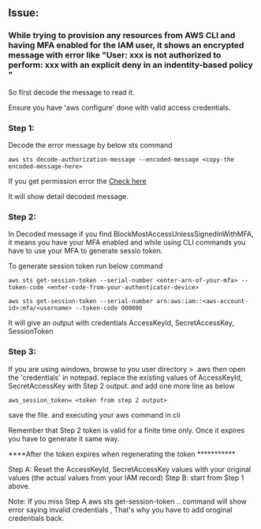 ## Issue: 
### While trying to provision any resources from AWS CLI and having **MFA enabled** for the IAM user, it shows an encrypted message with error like "User: xxx is not authorized to perform: xxx with an explicit deny in an indentity-based policy "

So first decode the message to read it. 

Ensure you have 'aws configure' done with valid access credentials.

### Step 1:
Decode the error message by below sts command

```
aws sts decode-authorization-message --encoded-message <copy-the encoded-message-here>
```
If you get permission error the [Check here](https://github.com/e2eSolutionArchitect/KEDB/blob/main/aws/decode-authorization-message.md)

It will show detail decoded message. 


### Step 2: 
In Decoded message if you find BlockMostAccessUnlessSignedInWithMFA, it means you have your MFA enabled and while using CLI commands you have to use your MFA to generate sessio token.

To generate session token run below command 

```
aws sts get-session-token --serial-number <enter-arn-of-your-mfa> --token-code <enter-code-from-your-authenticator-device>

aws sts get-session-token --serial-number arn:aws:iam::<aws-account-id>:mfa/<username> --token-code 000000
```

It will give an output with credentials AccessKeyId, SecretAccessKey, SessionToken

### Step 3:  
If you are using windows, browse to you user directory > .aws then open the 'credentials' in notepad. 
replace the existing values of AccessKeyId, SecretAccessKey with Step 2 output. and add one more line as below 

```
aws_session_token= <token from step 2 output>
```

save the file. and executing your aws command in cli 

Remember that Step 2 token is valid for a finite time only. Once it expires you have to generate it same way. 


****After the token expires when regenerating the token ***********

Step A: Reset the AccessKeyId, SecretAccessKey values with your original values (the actual values from your IAM record)
Step B: start  from Step 1 above. 

Note: If you miss Step A aws sts get-session-token  .. command will show error saying invalid credentials , That's why you have to add oroginal credentials back. 
